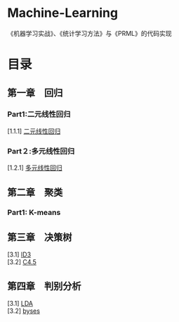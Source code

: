 # Machine-Learning
《机器学习实战》、《统计学习方法》与《PRML》的代码实现
# 目录
## 第一章　**回归**
### Part1:二元线性回归
[1.1.1] [二元线性回归](https://github.com/BIRlz/Machine-Learning/tree/master/LinearRegression/LinearRegressionWithMultiple)
### Part２:多元线性回归
[1.2.1] [多元线性回归](https://github.com/BIRlz/Machine-Learning/tree/master/LinearRegression/LinearRegressionWithFourEle)
## 第二章　**聚类**
### Part1: K-means
## 第三章　**决策树**
[3.1] [ID3](https://github.com/BIRlz/Machine-Learning/blob/master/decisionTree/ID3decisionTree.py) <br/>
[3.2] [C4.5](https://github.com/BIRlz/Machine-Learning/blob/master/decisionTree/C4-5DecisionTree.py)
## 第四章　**判别分析**
[3.1] [LDA](https://github.com/BIRlz/Machine-Learning/blob/master/discriminantAnalysis/LDA.py) <br/>
[3.2] [byses]()
